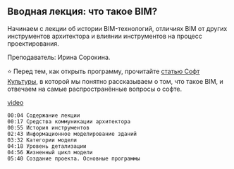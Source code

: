 ## Вводная лекция: что такое BIM?

Начинаем с лекции об истории BIM-технологий, отличиях BIM от других инструментов архитектора и влиянии инструментов на процесс проектирования.

Преподаватель: Ирина Сорокина.

⭐️ Перед тем, как открыть программу, прочитайте [статью Софт Культуры](https://softculture.cc/blog/entries/articles/bim-likbez), в которой мы понятно рассказываем о том, что такое BIM, и отвечаем на самые распространённые вопросы о софте.  

[video](https://player.softculture.cc/embed/online/RVT/RVT_42.17.02_L2-1_Lecture_What_Is_BIM)

``` chapters
00:04 Содержание лекции
00:17 Средства коммуникации архитектора
00:55 История инструментов
02:43 Информационное моделирование зданий
03:32 Категории модели
04:18 Уровень детализации
04:56 Жизненный цикл модели
05:40 Создание проекта. Основные программы
```
